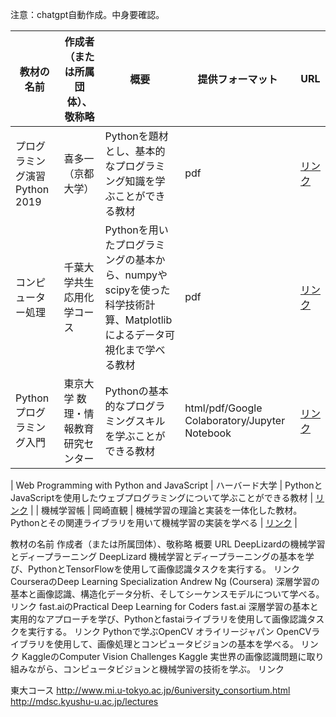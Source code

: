 注意：chatgpt自動作成。中身要確認。

| 教材の名前 | 作成者（または所属団体）、敬称略 | 概要 | 提供フォーマット | URL |
| --- | --- | --- | --- |  --- |
| プログラミング演習 Python 2019 | 喜多一（京都大学） | Pythonを題材とし、基本的なプログラミング知識を学ぶことができる教材 | pdf | [リンク](https://repository.kulib.kyoto-u.ac.jp/dspace/handle/2433/245698) |
| コンピューター処理 | 千葉大学共生応用化学コース | Pythonを用いたプログラミングの基本から、numpyやscipyを使った科学技術計算、Matplotlibによるデータ可視化まで学べる教材 | pdf | [リンク](https://amorphous.tf.chiba-u.jp/lecture.files/chem_computer/index.html) |
| Pythonプログラミング入門 | 東京大学 数理・情報教育研究センター  | Pythonの基本的なプログラミングスキルを学ぶことができる教材 | html/pdf/Google Colaboratory/Jupyter Notebook | [リンク](https://github.com/UTokyo-IPP/utokyo-ipp.github.io) |

| Web Programming with Python and JavaScript | ハーバード大学 | PythonとJavaScriptを使用したウェブプログラミングについて学ぶことができる教材 | [リンク](https://cs50.jp/web/2020/python/notes/) |
| 機械学習帳 | 岡崎直観 | 機械学習の理論と実装を一体化した教材。Pythonとその関連ライブラリを用いて機械学習の実装を学べる | [リンク](https://chokkan.github.io/mlnote/) |

教材の名前 作成者（または所属団体）、敬称略 概要 URL
DeepLizardの機械学習とディープラーニング DeepLizard 機械学習とディープラーニングの基本を学び、PythonとTensorFlowを使用して画像認識タスクを実行する。 リンク
CourseraのDeep Learning Specialization Andrew Ng (Coursera) 深層学習の基本と画像認識、構造化データ分析、そしてシーケンスモデルについて学べる。 リンク
fast.aiのPractical Deep Learning for Coders fast.ai 深層学習の基本と実用的なアプローチを学び、Pythonとfastaiライブラリを使用して画像認識タスクを実行する。 リンク
Pythonで学ぶOpenCV オライリージャパン OpenCVライブラリを使用して、画像処理とコンピュータビジョンの基本を学べる。 リンク
KaggleのComputer Vision Challenges Kaggle 実世界の画像認識問題に取り組みながら、コンピュータビジョンと機械学習の技術を学ぶ。 リンク

東大コース
<http://www.mi.u-tokyo.ac.jp/6university_consortium.html>
<http://mdsc.kyushu-u.ac.jp/lectures>
